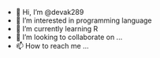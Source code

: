 - 👋 Hi, I’m @devak289
- 👀 I’m interested in programming language
- 🌱 I’m currently learning R
- 💞️ I’m looking to collaborate on ...
- 📫 How to reach me ...

<!---
devak289/devak289 is a ✨ special ✨ repository because its `README.md` (this file) appears on your GitHub profile.
You can click the Preview link to take a look at your changes.
--->

